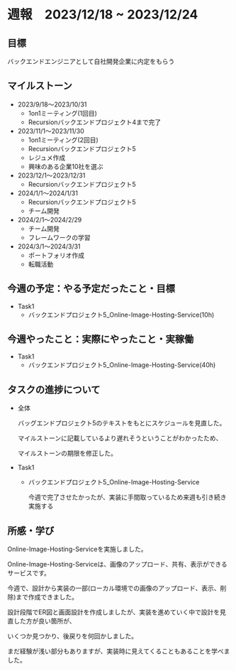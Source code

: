# 週報　2023/12/18 ~ 2023/12/24

## 目標
バックエンドエンジニアとして自社開発企業に内定をもらう

## マイルストーン
- 2023/9/18〜2023/10/31
    - 1on1ミーティング(1回目)
    - Recursionバックエンドプロジェクト4まで完了
- 2023/11/1〜2023/11/30
    - 1on1ミーティング(2回目)
    - Recursionバックエンドプロジェクト5
    - レジュメ作成
    - 興味のある企業10社を選ぶ
- 2023/12/1〜2023/12/31
    - Recursionバックエンドプロジェクト5
- 2024/1/1〜2024/1/31
    - Recursionバックエンドプロジェクト5
    - チーム開発
- 2024/2/1〜2024/2/29
    - チーム開発
    - フレームワークの学習
- 2024/3/1〜2024/3/31
    - ポートフォリオ作成
    - 転職活動

## 今週の予定：やる予定だったこと・目標
- Task1
    - バックエンドプロジェクト5_Online-Image-Hosting-Service(10h)

## 今週やったこと：実際にやったこと・実稼働
- Task1
    - バックエンドプロジェクト5_Online-Image-Hosting-Service(40h)

## タスクの進捗について
- 全体

    バッグエンドプロジェクト5のテキストをもとにスケジュールを見直した。
    
    マイルストーンに記載しているより遅れそうということがわかったため、

    マイルストーンの期限を修正した。

- Task1
    - バックエンドプロジェクト5_Online-Image-Hosting-Service

        今週で完了させたかったが、実装に手間取っているため来週も引き続き実施する

## 所感・学び
Online-Image-Hosting-Serviceを実施しました。

Online-Image-Hosting-Serviceは、画像のアップロード、共有、表示ができるサービスです。

今週で、設計から実装の一部(ローカル環境での画像のアップロード、表示、削除)まで作成できました。

設計段階でER図と画面設計を作成しましたが、実装を進めていく中で設計を見直した方が良い箇所が、

いくつか見つかり、後戻りを何回かしました。

まだ経験が浅い部分もありますが、実装時に見えてくることもあることを学べました。

